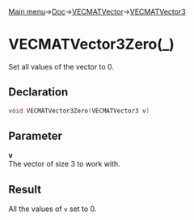 [Main menu](../../../../Readme.md)->[Doc](../../../VECMATKit.md)->[VECMATVector](../../VECMATVector.md)->[VECMATVector3](../../VECMATVector3.md)

# VECMATVector3Zero(_)
Set all values of the vector to 0.

## **Declaration**
```C
void VECMATVector3Zero(VECMATVector3 v)
```


## **Parameter**
**v**\
The vector of size 3 to work with.

## **Result**
All the values of `v` set to 0.
